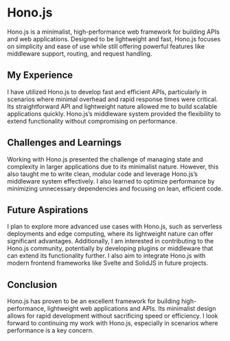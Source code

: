 # Hono.js

Hono.js is a minimalist, high-performance web framework for building APIs and web applications. Designed to be lightweight and fast, Hono.js focuses on simplicity and ease of use while still offering powerful features like middleware support, routing, and request handling.

## My Experience

I have utilized Hono.js to develop fast and efficient APIs, particularly in scenarios where minimal overhead and rapid response times were critical. Its straightforward API and lightweight nature allowed me to build scalable applications quickly. Hono.js’s middleware system provided the flexibility to extend functionality without compromising on performance.

## Challenges and Learnings

Working with Hono.js presented the challenge of managing state and complexity in larger applications due to its minimalist nature. However, this also taught me to write clean, modular code and leverage Hono.js’s middleware system effectively. I also learned to optimize performance by minimizing unnecessary dependencies and focusing on lean, efficient code.

## Future Aspirations

I plan to explore more advanced use cases with Hono.js, such as serverless deployments and edge computing, where its lightweight nature can offer significant advantages. Additionally, I am interested in contributing to the Hono.js community, potentially by developing plugins or middleware that can extend its functionality further. I also aim to integrate Hono.js with modern frontend frameworks like Svelte and SolidJS in future projects.

## Conclusion

Hono.js has proven to be an excellent framework for building high-performance, lightweight web applications and APIs. Its minimalist design allows for rapid development without sacrificing speed or efficiency. I look forward to continuing my work with Hono.js, especially in scenarios where performance is a key concern.
